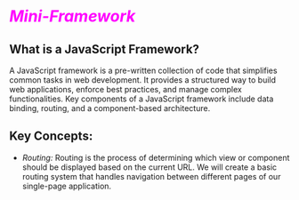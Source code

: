<!-- Framework documentation (how to use, features, examples) -->

# <span style="color:magenta">*Mini-Framework*</span>

## What is a JavaScript Framework?

A JavaScript framework is a pre-written collection of code that simplifies common tasks in web development. 
It provides a structured way to build web applications, enforce best practices, and manage complex functionalities. Key components of a JavaScript framework include data binding, routing, and a component-based architecture.

## Key Concepts: 

- *Routing:* Routing is the process of determining which view or component should be displayed based on the current URL. We will create a basic routing system that handles navigation between different pages of our single-page application.